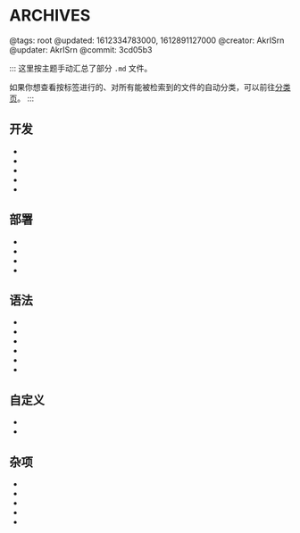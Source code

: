 # ARCHIVES

@tags: root
@updated: 1612334783000, 1612891127000
@creator: AkrISrn
@updater: AkrISrn
@commit: 3cd05b3

:::
这里按主题手动汇总了部分 `.md` 文件。

如果你想查看按标签进行的、对所有能被检索到的文件的自动分类，可以前往[分类页](/zh/categories.md "#")。
:::

## 开发

- [](/zh/docs/compile.md "#")
- [](/zh/docs/dependencies.md "#")
- [](/zh/docs/performance.md "#")
- [](/zh/docs/some-problems.md "#")
- [](/zh/roadmap.md "#")

## 部署

- [](/zh/docs/download_&_deploy.md "#")
- [](/zh/docs/config.md "#")
- [](/zh/docs/browser-cache.md "#")
- [](/zh/docs/cdn.md "#")

## 语法

- [](/zh/docs/links.md "#")
- [](/zh/docs/snippets.md "#")
- [](/zh/docs/details.md "#")
- [](/zh/docs/fold-heading.md "#")
- [](/zh/docs/inline-script.md "#")
- [](/zh/docs/marks.md "#")

## 自定义

- [](/zh/docs/custom-script.md "#")
- [](/zh/docs/custom-input-bind.md "#")

## 杂项

- [](/zh/docs/backlinks.md "#")
- [](/zh/docs/gadget.md "#")
- [](/zh/docs/typography.md "#")
- [](/zh/docs/unicode.md "#")
- [](/zh/docs/emoji.md "#")
